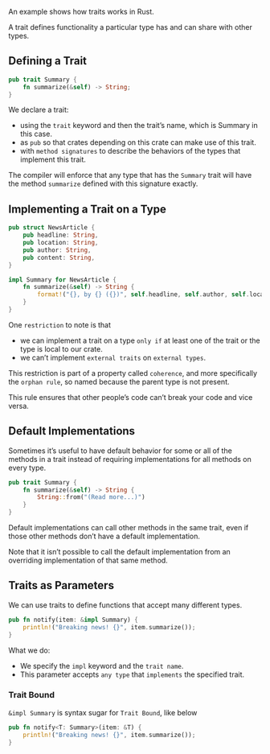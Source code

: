 An example shows how traits works in Rust.

A trait defines functionality a particular type has and can share with other types.

## Defining a Trait

```rust
pub trait Summary {
    fn summarize(&self) -> String;
}
```

We declare a trait:
- using the `trait` keyword and then the trait’s name, which is Summary in this case. 
- as `pub` so that crates depending on this crate can make use of this trait.
- with `method signatures` to describe the behaviors of the types that implement this trait.

The compiler will enforce that any type that has the `Summary` trait will have the method `summarize` defined with this signature exactly.

## Implementing a Trait on a Type

```rust
pub struct NewsArticle {
    pub headline: String,
    pub location: String,
    pub author: String,
    pub content: String,
}

impl Summary for NewsArticle {
    fn summarize(&self) -> String {
        format!("{}, by {} ({})", self.headline, self.author, self.location)
    }
}
```

One `restriction` to note is that 
- we can implement a trait on a type `only if` at least one of the trait or the type is local to our crate.
- we can’t implement `external traits` on `external types`.

This restriction is part of a property called `coherence`, and more specifically the `orphan rule`, so named because the parent type is not present. 

This rule ensures that other people’s code can’t break your code and vice versa.

## Default Implementations

Sometimes it’s useful to have default behavior for some or all of the methods in a trait instead of requiring implementations for all methods on every type.

```rust
pub trait Summary {
    fn summarize(&self) -> String {
        String::from("(Read more...)")
    }
}
```

Default implementations can call other methods in the same trait, even if those other methods don’t have a default implementation. 

Note that it isn’t possible to call the default implementation from an overriding implementation of that same method.

## Traits as Parameters

We can use traits to define functions that accept many different types.

```rust
pub fn notify(item: &impl Summary) {
    println!("Breaking news! {}", item.summarize());
}
```

What we do:
- We specify the `impl` keyword and the `trait name`. 
- This parameter accepts `any type` that `implements` the specified trait. 

### Trait Bound

`&impl Summary` is syntax sugar for `Trait Bound`, like below

```rust
pub fn notify<T: Summary>(item: &T) {
    println!("Breaking news! {}", item.summarize());
}
```

